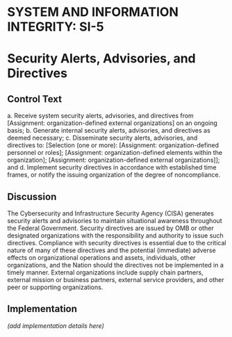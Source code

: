 # SYSTEM AND INFORMATION INTEGRITY: SI-5
# Security Alerts, Advisories, and Directives

## Control Text


a. Receive system security alerts, advisories, and directives from [Assignment: organization-defined external organizations] on an ongoing basis;
b. Generate internal security alerts, advisories, and directives as deemed necessary;
c. Disseminate security alerts, advisories, and directives to: [Selection (one or more): [Assignment: organization-defined personnel or roles]; [Assignment: organization-defined elements within the organization]; [Assignment: organization-defined external organizations]]; and
d. Implement security directives in accordance with established time frames, or notify the issuing organization of the degree of noncompliance.

## Discussion

The Cybersecurity and Infrastructure Security Agency (CISA) generates security alerts and advisories to maintain situational awareness throughout the Federal Government. Security directives are issued by OMB or other designated organizations with the responsibility and authority to issue such directives. Compliance with security directives is essential due to the critical nature of many of these directives and the potential (immediate) adverse effects on organizational operations and assets, individuals, other organizations, and the Nation should the directives not be implemented in a timely manner. External organizations include supply chain partners, external mission or business partners, external service providers, and other peer or supporting organizations.  

## Implementation

_(add implementation details here)_
